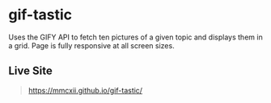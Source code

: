 # gif-tastic

Uses the GIFY API to fetch ten pictures of a given topic and displays them in a grid. Page is fully responsive at all screen sizes.

## Live Site
> https://mmcxii.github.io/gif-tastic/
